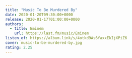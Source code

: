 ```yaml
---
title: "Music To Be Murdered By"
date: 2020-01-20T09:30:00+0000
release: 2020-01-17T01:00:00+0000
authors:
  - title: Eminem
    url: https://last.fm/music/Eminem
listen_of: https://album.link/s/4otkd9As6YaxxEkIjXPiZ6
cover: music-to-be-murdered-by.jpg
rating: 2.25
---
```

